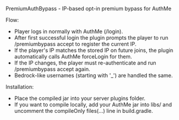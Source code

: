 PremiumAuthBypass - IP-based opt-in premium bypass for AuthMe

Flow:
- Player logs in normally with AuthMe (/login).
- After first successful login the plugin prompts the player to run /premiumbypass accept to register the current IP.
- If the player's IP matches the stored IP on future joins, the plugin automatically calls AuthMe forceLogin for them.
- If the IP changes, the player must re-authenticate and run /premiumbypass accept again.
- Bedrock-like usernames (starting with '_') are handled the same.

Installation:
- Place the compiled jar into your server plugins folder.
- If you want to compile locally, add your AuthMe jar into libs/ and uncomment the compileOnly files(...) line in build.gradle.